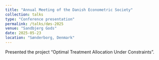 ```yaml
---
title: "Annual Meeting of the Danish Econometric Society"
collection: talks
type: "Conference presentation"
permalink: /talks/døs-2025
venue: "Sandbjerg Gods"
date: 2025-05-23
location: "Sønderborg, Denmark"
---
```


Presented the project “Optimal Treatment Allocation Under Constraints”.
